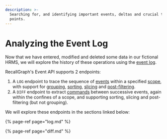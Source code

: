 ```yaml
---
description: >-
  Searching for, and identifying important events, deltas and crucial time
  points.
---
```


# Analyzing the Event Log

Now that we have entered, modified and deleted some data in our fictional HRMS, we will explore the history of these operations using the [event log](../../../understanding-recallgraph/terminology/#event-log).

RecallGraph's Event API supports 2 endpoints:

1. A `LOG` endpoint to trace the sequence of [events](../../../understanding-recallgraph/terminology/#event) within a specified [scope](../../../understanding-recallgraph/terminology/#scopes), with support for [grouping](../../../understanding-recallgraph/terminology/grouping.md), [sorting](../../../understanding-recallgraph/terminology/sorting.md), [slicing](../../../understanding-recallgraph/terminology/slicing.md) and [post-filtering](../../../understanding-recallgraph/terminology/post-filters.md).
2. A `DIFF` endpoint to extract [commands](../../../understanding-recallgraph/terminology/#command) between successive events, again within the confines of a scope, and supporting sorting, slicing and post-filtering \(but not grouping\).

We will explore these endpoints in the sections linked below:

{% page-ref page="log.md" %}

{% page-ref page="diff.md" %}

